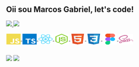 ## Oii sou Marcos Gabriel, let's code!

<div>
  <a href="https://github.com/Marc0sGabriel">
    <img height="180em" src="https://github-readme-stats.vercel.app/api?username=Marc0sGabriel&show_icons=true&theme=radical&include_all_commits=true&count_private=true&rank_icon=github" />
    <img height="180em" src="https://github-readme-stats.vercel.app/api/top-langs/?username=Marc0sGabriel&theme=radical&layout=compact&langs_count=16" />
</div>

<div style="display: inline_block"><br>
  <img align="center" alt="Marcos-Js" height="30" width="40" src="https://raw.githubusercontent.com/devicons/devicon/master/icons/javascript/javascript-plain.svg">
  <img align="center" alt="Marcos-Ts" height="30" width="40" src="https://raw.githubusercontent.com/devicons/devicon/master/icons/typescript/typescript-plain.svg">
  <img align="center" alt="Marcos-React" height="30" width="40" src="https://raw.githubusercontent.com/devicons/devicon/master/icons/react/react-original.svg">
  <img align="center" alt="Marcos-Nodejs" height="30" width="40" src="https://raw.githubusercontent.com/devicons/devicon/master/icons/nodejs/nodejs-original.svg">
  <img align="center" alt="Marcos-HTML" height="30" width="40" src="https://raw.githubusercontent.com/devicons/devicon/master/icons/html5/html5-original.svg">
  <img align="center" alt="Marcos-CSS" height="30" width="40" src="https://raw.githubusercontent.com/devicons/devicon/master/icons/css3/css3-original.svg">
  <img align="center" alt="Marcos-Figma" height="30" width="40" src="https://raw.githubusercontent.com/devicons/devicon/master/icons/figma/figma-original.svg">
  <img align="center" alt="Marcos-Sass" height="30" width="40" src="https://raw.githubusercontent.com/devicons/devicon/master/icons/sass/sass-original.svg">
</div>


  ## 
  
<div> 
  <a href="https://instagram.com/marcos.codes" target="_blank"><img src="https://img.shields.io/badge/-Instagram-%23E4405F?style=for-the-badge&logo=instagram&logoColor=white" target="_blank"></a>
  <a href = "mailto:marcosgdeveloper@gmail.com"><img src="https://img.shields.io/badge/-Gmail-%23333?style=for-the-badge&logo=gmail&logoColor=white" target="_blank"></a>
</div>
